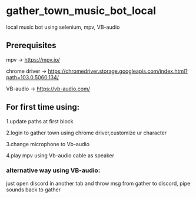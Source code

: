 # gather_town_music_bot_local
local music bot using selenium, mpv, VB-audio



## Prerequisites

mpv → https://mpv.io/ 

chrome driver → https://chromedriver.storage.googleapis.com/index.html?path=103.0.5060.134/

VB-audio → https://vb-audio.com/




## For first time using:

1.update paths at first block

2.login to gather town using chrome driver,customize ur character

3.change microphone to Vb-audio

4.play mpv using Vb-audio cable as speaker



### alternative way using VB-audio:

just open discord in another tab and throw msg from gather to discord, pipe sounds back to gather
